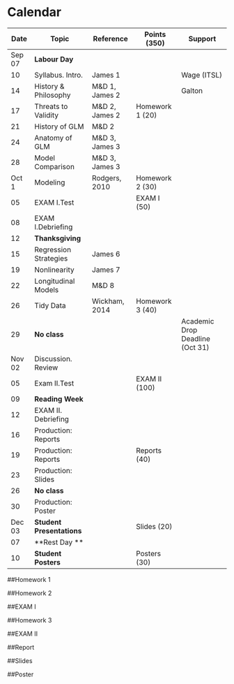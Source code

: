 # Calendar 


Date  | Topic                    | Reference      |Points (350)     | Support
------|--------------------------|----------------|-----------------|---------|
Sep 07|**Labour Day**            |                |                 |  |  
10    |Syllabus. Intro.          |James 1         |                 | Wage (ITSL)|   
14    |History & Philosophy      |M&D 1, James 2  |                 | Galton |   
17    |Threats to Validity       |M&D 2, James 2  |Homework 1 (20)  |  |   
21    |History of GLM            |M&D 2           |                 |  | 
24    |Anatomy of GLM            |M&D 3, James 3  |                 |  |   
28    |Model Comparison          |M&D 3, James 3  |                 |  |       	
Oct 1 |Modeling                  |Rodgers, 2010   |Homework 2 (30)  |  |   
05    |EXAM I.Test               |                |EXAM I (50)      |  |     
08    |EXAM I.Debriefing         |                |                 |  |     	
12    |**Thanksgiving**          |                |                 |  |    
15    |Regression Strategies     |James 6         |                 |  |
19    |Nonlinearity              |James 7         |                 |  |   
22    |Longitudinal Models       |M&D 8           |                 |  |    
26    |Tidy Data                 |Wickham, 2014   |Homework 3 (40)  |  | 
29    |**No class**              |                |                 | Academic Drop Deadline (Oct 31)  | 
Nov 02|Discussion. Review        |                |                 |  |      	
05    |Exam II.Test              |                |EXAM II (100)    |  |   
09    |**Reading Week**          |                |                 |  |   
12    |EXAM II. Debriefing       |                |                 |  |   
16    |Production: Reports       |                |                 |  |   
19    |Production: Reports       |                |Reports (40)     |  |   
23    |Production: Slides        |                |                 |  |   
26    |**No class**              |                |                 |  |   
30    |Production: Poster        |                |                 |  |   
Dec 03|**Student Presentations** |                |Slides (20)      |  |   
07    |**Rest Day **             |                |                 |  |   
10    |**Student Posters**       |                |Posters (30)     |  |   


##Homework 1

##Homework 2

##EXAM I

##Homework 3

##EXAM II

##Report

##Slides

##Poster


